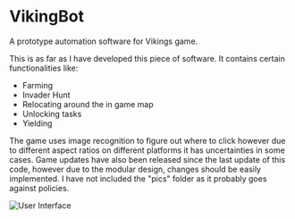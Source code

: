 # VikingBot
A prototype automation software for Vikings game. 


This is as far as I have developed this piece of software.
It contains certain functionalities like:
  - Farming 
  - Invader Hunt 
  - Relocating around the in game map
  - Unlocking tasks
  - Yielding

The game uses image recognition to figure out where to click however due to different aspect ratios on different platforms it has uncertainties in some cases.
Game updates have also been released since the last update of this code, however due to the modular design, changes should be easily implemented. 
I have not included the "pics" folder as it probably goes against policies.



![User Interface](https://ibb.co/JqQ2KYV)
